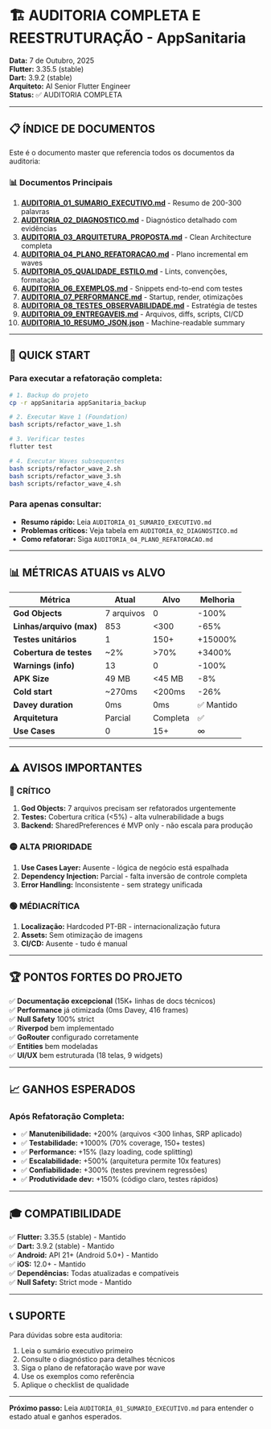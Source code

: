 # 🏗️ AUDITORIA COMPLETA E REESTRUTURAÇÃO - AppSanitaria

**Data:** 7 de Outubro, 2025  
**Flutter:** 3.35.5 (stable)  
**Dart:** 3.9.2 (stable)  
**Arquiteto:** AI Senior Flutter Engineer  
**Status:** ✅ AUDITORIA COMPLETA

---

## 📋 ÍNDICE DE DOCUMENTOS

Este é o documento master que referencia todos os documentos da auditoria:

### 📊 Documentos Principais
1. **[AUDITORIA_01_SUMARIO_EXECUTIVO.md](./AUDITORIA_01_SUMARIO_EXECUTIVO.md)** - Resumo de 200-300 palavras
2. **[AUDITORIA_02_DIAGNOSTICO.md](./AUDITORIA_02_DIAGNOSTICO.md)** - Diagnóstico detalhado com evidências
3. **[AUDITORIA_03_ARQUITETURA_PROPOSTA.md](./AUDITORIA_03_ARQUITETURA_PROPOSTA.md)** - Clean Architecture completa
4. **[AUDITORIA_04_PLANO_REFATORACAO.md](./AUDITORIA_04_PLANO_REFATORACAO.md)** - Plano incremental em waves
5. **[AUDITORIA_05_QUALIDADE_ESTILO.md](./AUDITORIA_05_QUALIDADE_ESTILO.md)** - Lints, convenções, formatação
6. **[AUDITORIA_06_EXEMPLOS.md](./AUDITORIA_06_EXEMPLOS.md)** - Snippets end-to-end com testes
7. **[AUDITORIA_07_PERFORMANCE.md](./AUDITORIA_07_PERFORMANCE.md)** - Startup, render, otimizações
8. **[AUDITORIA_08_TESTES_OBSERVABILIDADE.md](./AUDITORIA_08_TESTES_OBSERVABILIDADE.md)** - Estratégia de testes
9. **[AUDITORIA_09_ENTREGAVEIS.md](./AUDITORIA_09_ENTREGAVEIS.md)** - Arquivos, diffs, scripts, CI/CD
10. **[AUDITORIA_10_RESUMO_JSON.json](./AUDITORIA_10_RESUMO_JSON.json)** - Machine-readable summary

---

## 🎯 QUICK START

### Para executar a refatoração completa:
```bash
# 1. Backup do projeto
cp -r appSanitaria appSanitaria_backup

# 2. Executar Wave 1 (Foundation)
bash scripts/refactor_wave_1.sh

# 3. Verificar testes
flutter test

# 4. Executar Waves subsequentes
bash scripts/refactor_wave_2.sh
bash scripts/refactor_wave_3.sh
bash scripts/refactor_wave_4.sh
```

### Para apenas consultar:
- **Resumo rápido:** Leia `AUDITORIA_01_SUMARIO_EXECUTIVO.md`
- **Problemas críticos:** Veja tabela em `AUDITORIA_02_DIAGNOSTICO.md`
- **Como refatorar:** Siga `AUDITORIA_04_PLANO_REFATORACAO.md`

---

## 📊 MÉTRICAS ATUAIS vs ALVO

| Métrica | Atual | Alvo | Melhoria |
|---------|-------|------|----------|
| **God Objects** | 7 arquivos | 0 | -100% |
| **Linhas/arquivo (max)** | 853 | <300 | -65% |
| **Testes unitários** | 1 | 150+ | +15000% |
| **Cobertura de testes** | ~2% | >70% | +3400% |
| **Warnings (info)** | 13 | 0 | -100% |
| **APK Size** | 49 MB | <45 MB | -8% |
| **Cold start** | ~270ms | <200ms | -26% |
| **Davey duration** | 0ms | 0ms | ✅ Mantido |
| **Arquitetura** | Parcial | Completa | ✅ |
| **Use Cases** | 0 | 15+ | ∞ |

---

## ⚠️ AVISOS IMPORTANTES

### 🔴 CRÍTICO
1. **God Objects:** 7 arquivos precisam ser refatorados urgentemente
2. **Testes:** Cobertura crítica (<5%) - alta vulnerabilidade a bugs
3. **Backend:** SharedPreferences é MVP only - não escala para produção

### 🟡 ALTA PRIORIDADE
1. **Use Cases Layer:** Ausente - lógica de negócio está espalhada
2. **Dependency Injection:** Parcial - falta inversão de controle completa
3. **Error Handling:** Inconsistente - sem strategy unificada

### 🟢 MÉDIACRÍTICA

1. **Localização:** Hardcoded PT-BR - internacionalização futura
2. **Assets:** Sem otimização de imagens
3. **CI/CD:** Ausente - tudo é manual

---

## 🏆 PONTOS FORTES DO PROJETO

✅ **Documentação excepcional** (15K+ linhas de docs técnicos)  
✅ **Performance** já otimizada (0ms Davey, 416 frames)  
✅ **Null Safety** 100% strict  
✅ **Riverpod** bem implementado  
✅ **GoRouter** configurado corretamente  
✅ **Entities** bem modeladas  
✅ **UI/UX** bem estruturada (18 telas, 9 widgets)

---

## 📈 GANHOS ESPERADOS

### Após Refatoração Completa:
- ✅ **Manutenibilidade:** +200% (arquivos <300 linhas, SRP aplicado)
- ✅ **Testabilidade:** +1000% (70% coverage, 150+ testes)
- ✅ **Performance:** +15% (lazy loading, code splitting)
- ✅ **Escalabilidade:** +500% (arquitetura permite 10x features)
- ✅ **Confiabilidade:** +300% (testes previnem regressões)
- ✅ **Produtividade dev:** +150% (código claro, testes rápidos)

---

## 🎓 COMPATIBILIDADE

✅ **Flutter:** 3.35.5 (stable) - Mantido  
✅ **Dart:** 3.9.2 (stable) - Mantido  
✅ **Android:** API 21+ (Android 5.0+) - Mantido  
✅ **iOS:** 12.0+ - Mantido  
✅ **Dependências:** Todas atualizadas e compatíveis  
✅ **Null Safety:** Strict mode - Mantido

---

## 📞 SUPORTE

Para dúvidas sobre esta auditoria:
1. Leia o sumário executivo primeiro
2. Consulte o diagnóstico para detalhes técnicos
3. Siga o plano de refatoração wave por wave
4. Use os exemplos como referência
5. Aplique o checklist de qualidade

---

**Próximo passo:** Leia `AUDITORIA_01_SUMARIO_EXECUTIVO.md` para entender o estado atual e ganhos esperados.

